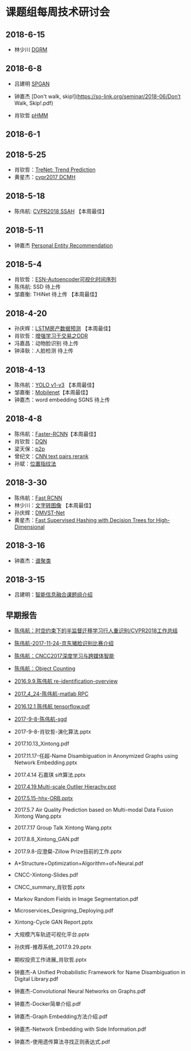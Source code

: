 # 课题组每周技术研讨会
## 2018-6-15
- 林少川 [DGRM](https://so-link.org/seminar/2018-06-15/lsc_report_Deep_Group-shuffling_Random_Walk_for_Person_Re-identification.pdf)
## 2018-6-8
- 吕建明 [SPGAN](https://so-link.org/seminar/2018-06/Image-Image%20Domain%20Adaptation%20with%20Preserved%20Self-Similarity%20and%20Domain-Dissimilarity%20for%20Person%20Re-identification.pdf)

- 钟嘉杰 [Don't walk, skip!](https://so-link.org/seminar/2018-06/Don’t Walk, Skip!.pdf)
- 肖钦哲 [pHMM](https://so-link.org/seminar/2018-06/pHMM.pdf)

## 2018-6-1

## 2018-5-25
- 肖钦哲：[TreNet: Trend Prediction](https://www.jianshu.com/p/c824c7f72542)
- 黄星杰：[cvpr2017 DCMH](https://so-link.org/seminar/2018-05-26/DCMH.pptx)


## 2018-5-18
- 陈伟航: [CVPR2018 SSAH](../ml/papers/hash/ssah.md) 【本周最佳】

## 2018-5-11
- 钟嘉杰 [Personal Entity Recommendation](https://so-link.org/seminar/2018-05-11/Personal%20Entity%20Recommendation.pdf)

## 2018-5-4
- 肖钦哲：[ESN-Autoencoder可视化时间序列](https://www.jianshu.com/p/be24b58e0c01)
- 陈伟航: SSD 待上传
- 邹嘉衡: THiNet 待上传 【本周最佳】

## 2018-4-20
- 孙庆辉：[LSTM房产数据预测](https://so-link.org/seminar/2018-4-20/LSTM房产预测.pptx) 【本周最佳】
- 肖钦哲：[增强学习于交易之DDR](https://www.jianshu.com/p/b740802d2a4e)
- 冯嘉昌：动物脸识别 待上传
- 钟泽耿：人脸检测 待上传 

## 2018-4-13
- 陈伟航：[YOLO v1-v3](../ml/papers/detection/yolo.md) 【本周最佳】
- 邹嘉衡：[Mobilenet](https://so-link.org/seminar/2018-4-13/mobilenet.pptx)【本周最佳】
- 钟嘉杰：word embedding SGNS  待上传 

## 2018-4-8
- 陈伟航：[Faster-RCNN](../ml/papers/detection/faster.html)【本周最佳】
- 肖钦哲：[DQN](https://so-link.org/seminar/2018-4-8/DQN.pptx)
- 梁天保：[p2p](https://so-link.org/seminar/2018-4-8/p2p.pptx)
- 曾纪文：[CNN text pairs rerank](https://so-link.org/seminar/2018-4-8/CNN%20short%20text%20pairs%20rerank.pptx)
- 孙斌：[位置指纹法](https://so-link.org/seminar/2018-4-8/Fingerprinting%20Matching.pptx)

## 2018-3-30
- 陈伟航：[Fast RCNN](../ml/papers/detection/fast_rcnn.html)
- 林少川：[文字转图像](https://so-link.org/seminar/2018-3-30/text2image_StackGAN.pdf) 【本周最佳】
- 孙庆辉：[DMVST-Net](https://so-link.org/seminar/2018-4-8/Deep%20Multi-View%20Spatial-Temporal%20Network%20for%20Taxi%20Demand%20Prediction.pptx)
- 黄星杰：[Fast Supervised Hashing with Decision Trees for High-Dimensional](https://so-link.org/seminar/2018-3-30/Fast%20Supervised%20Hashing%20with%20Decision%20Trees%20for%20High-Dimensional.pptx)

## 2018-3-16

- 钟嘉杰：[谱聚类](../graph-learning/spectral-clustering/spectral-clustering.html)

## 2018-3-15
- 吕建明：[智能信息融合课题组介绍](https://so-link.org/seminar/2018-3-30/智能大数据.pptx)


## 早期报告
 - [陈伟航：时空约束下的半监督迁移学习行人重识别/CVPR2018工作总结](../ml/papers/TFusion.md)
 - [陈伟航-2017-11-24-京东猪脸识别比赛介绍](https://so-link.org/seminar/old/陈伟航-2017-11-24-猪脸识别比赛介绍.pptx)
 - [陈伟航：CNCC2017深度学习与跨媒体智能](../ml/papers/cncc2017.md)
 - [陈伟航：Object Counting](../ml/papers/eccv2016_hydra_ccnn.md)
 - [2016.9.9.陈伟航 re-identification-overview](../ml/reid/reid.md)
 - [2017_4_24-陈伟航-matlab RPC](../ml/matlab/ripc_auto.md)
 - [2016.12.1 陈伟航 tensorflow.pdf](https://so-link.org/seminar/old/2016.12.1陈伟航tensorflow.pdf)
 - [2017-9-8-陈伟航-sgd](https://so-link.org/seminar/old/2017-9-8-陈伟航-sgd.pptx)
 
 - 2017-9-8-肖钦哲-演化算法.pptx
 - 2017.10.13_Xintong.pdf
 - 2017.11.17-任超-Name Disambiguation in Anonymized Graphs using Network Embedding.pptx
 - 2017.4.14 石嘉琪 sift算法.pptx
 - [2017.4.19.Multi-scale Outlier Hierachy.ppt](https://so-link.org/seminar/old/2017.4.19.Multi-scale%20Outlier%20Hierachy.ppt)
 
 - [2017.5.15-hhx-ORB.pptx](https://so-link.org/seminar/old/hhx-ORB.pptx)
 
 - 2017.5.7 Air Quality Prediction based on Multi-modal Data Fusion Xintong Wang.pptx
 
 - 2017.7.17 Group Talk Xintong Wang.pptx
 
 - 2017.8.8_Xintong_GAN.pdf
 
 - 2017.9.8-应澄粲-Zillow Prize目前的工作.pptx
 
 
 - A+Structure+Optimization+Algorithm+of+Neural.pdf
 
 - CNCC-Xintong-Slides.pdf
 
 - CNCC_summary_肖钦哲.pptx
 
 - Markov Random Fields in Image Segmentation.pdf
 
 - Microservices_Designing_Deploying.pdf
 
 - Xintong-Cycle GAN Report.pptx
 
 - 大规模汽车轨迹可视化平台.pptx
 
 - 孙庆辉-推荐系统_2017.9.29.pptx
 
 
 
 - 期权投资工作进展_肖钦哲.pptx
 
 
 - 钟嘉杰-A Unified Probabilistic Framework for Name Disambiguation in Digital Library.pdf
 
 - 钟嘉杰-Convolutional Neural Networks on Graphs.pdf
 
 - 钟嘉杰-Docker简单介绍.pdf
 
 - 钟嘉杰-Graph Embedding方法介绍.pdf
 
 - 钟嘉杰-Network Embedding with Side Information.pdf

 - 钟嘉杰-使用遗传算法寻找正则表达式.pdf
 

 
 